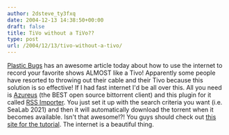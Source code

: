```yaml
---
author: 2dsteve_ty3fxq
date: 2004-12-13 14:38:50+00:00
draft: false
title: TiVo without a TiVo??
type: post
url: /2004/12/13/tivo-without-a-tivo/
---
```


[Plastic Bugs](http://www.plasticbugs.com) has an awesome article today about how to use the internet to record your favorite shows ALMOST like a Tivo! Apparently some people have resorted to throwing out their cable and their Tivo because this solution is so effective! If I had fast internet I'd be all over this. All you need is [Azureus](http://azureus.sourceforge.net) (the BEST open source bittorrent client) and this plugin for it called [RSS Importer](http://azureus.sourceforge.net/plugin_details.php?plugin=RSSImport). You just set it up with the search criteria you want (i.e. SeaLab 2021) and then it will automatically download the torrent when it becomes available. Isn't that awesome!?! You guys should check out [this site for the tutorial](http://pealco.net/archives/2004/11/08/how_to_never_miss_an_episode_with_bittorrent_and_rss). The internet is a beautiful thing.

